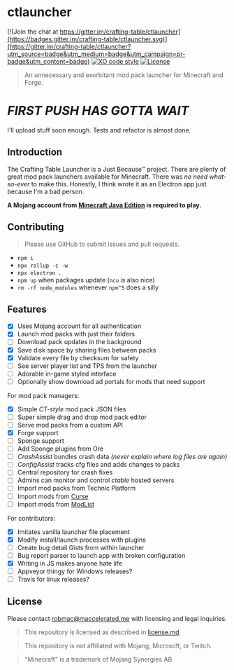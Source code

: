 # ctlauncher

[![Join the chat at https://gitter.im/crafting-table/ctlauncher](https://badges.gitter.im/crafting-table/ctlauncher.svg)](https://gitter.im/crafting-table/ctlauncher?utm_source=badge&utm_medium=badge&utm_campaign=pr-badge&utm_content=badge)
[![XO code style](https://img.shields.io/badge/code_style-XO-5ed9c7.svg)](https://github.com/sindresorhus/xo)
[![License](https://img.shields.io/github/license/crafting-table/ctlauncher.svg)](license.md)
> An unnecessary and exorbitant mod pack launcher for Minecraft and Forge.

# *FIRST PUSH HAS GOTTA WAIT*
I'll upload stuff soon enough. Tests and refactor is almost done.

## Introduction

The Crafting Table Launcher is a Just Because™ project. There are plenty of great mod pack launchers available for Minecraft. There was *no need what-so-ever* to make this. Honestly, I think wrote it as an Electron app just because I'm a bad person.

**A Mojang account from [Minecraft Java Edition](https://minecraft.net/) is required to play.**

## Contributing

> Please use GitHub to submit issues and pull requests.

- `npm i`
- `npx rollup -c -w`
- `npx electron .`
- `npm up` when packages update (`ncu` is also nice)
- `rm -rf node_modules` whenever `npm^5` does a silly


## Features

- [x] Uses Mojang account for all authentication
- [x] Launch mod packs with just their folders
- [ ] Download pack updates in the background
- [x] Save disk space by sharing files between packs
- [x] Validate every file by checksum for safety
- [ ] See server player list and TPS from the launcher
- [ ] Adorable in-game styled interface
- [ ] Optionally show download ad portals for mods that need support

For mod pack managers:

- [x] Simple *CT-style* mod pack JSON files
- [ ] Super simple drag and drop mod pack editor
- [ ] Serve mod packs from a custom API
- [x] Forge support
- [ ] Sponge support
- [ ] Add Sponge plugins from Ore
- [ ] *CrashAssist* bundles crash data *(never explain where log files are again)*
- [ ] *ConfigAssist* tracks cfg files and adds changes to packs
- [ ] Central repository for crash fixes
- [ ] Admins can monitor and control *ctable* hosted servers
- [ ] Import mod packs from Technic Platform
- [ ] Import mods from [Curse](https://mods.curse.com/mc-mods/minecraft)
- [ ] Import mods from [ModList](http://modlist.mcf.li/)

For contributors:

- [x] Imitates vanilla launcher file placement
- [x] Modify install/launch processes with plugins
- [ ] Create bug detail Gists from within launcher
- [ ] Bug report parser to launch app with broken configuration
- [x] Writing in JS makes anyone hate life
- [ ] Appveyor thingy for Windows releases?
- [ ] Travis for linux releases?

## License

Please contact <robmac@maccelerated.me> with licensing and legal inquiries.

> This repository is licensed as described in [license.md](license.md).

> This repository is not affiliated with Mojang, Microsoft, or Twitch.

> "Minecraft" is a trademark of Mojang Synergies AB.
